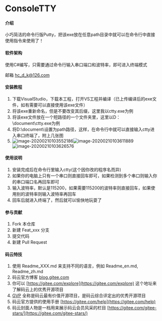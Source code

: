 # ConsoleTTY

#### 介绍
小巧简洁的命令行版Putty，把该exe放在任意path目录中就可以在命令行中直接使用指令来使用了！

#### 软件架构
使用C#编写，只需要通过命令行输入串口端口和波特率，即可进入终端模式

邮箱 hc_d_k@126.com


#### 安装教程

1.  下载VisualStudio，下载本工程，打开VS工程并编译（已上传编译后的exe文件，如有需要可以直接使用该exe文件）
2.  将该exe重新命名，但是不要改变其后缀，这里我以ctty.exe为例
3.  将该exe文件放在一个短路径的一个文件夹里，这里以D：\document\ctty.exe为例
4.  将D:\document\设置为path路径，这样，在命令行中就可以直接输入ctty进入串口终端了，附上几张图
5.  ![image-20200210103552186](D:\Project\VisualStudio\Ctty\README.assets\image-20200210103552186.png)![image-20200210103611889](D:\Project\VisualStudio\Ctty\README.assets\image-20200210103611889.png)![image-20200210103626576](D:\Project\VisualStudio\Ctty\README.assets\image-20200210103626576.png)

#### 使用说明

1.  安装完成后在命令行里输入ctty(这个因你改的程序名而异)
2.  如果你的电脑上只有一个串口则直接回车即可，如果检测到多个串口则输入你的串口端口名再回车即可
3.  输入波特率，默认是115200，如果需要115200的波特率则直接回车，如果使用别的波特率则输入波特率再回车
4.  回车后就进入终端了，然后就可以愉快地玩耍了

#### 参与贡献

1.  Fork 本仓库
2.  新建 Feat_xxx 分支
3.  提交代码
4.  新建 Pull Request


#### 码云特技

1.  使用 Readme\_XXX.md 来支持不同的语言，例如 Readme\_en.md, Readme\_zh.md
2.  码云官方博客 [blog.gitee.com](https://blog.gitee.com)
3.  你可以 [https://gitee.com/explore](https://gitee.com/explore) 这个地址来了解码云上的优秀开源项目
4.  [GVP](https://gitee.com/gvp) 全称是码云最有价值开源项目，是码云综合评定出的优秀开源项目
5.  码云官方提供的使用手册 [https://gitee.com/help](https://gitee.com/help)
6.  码云封面人物是一档用来展示码云会员风采的栏目 [https://gitee.com/gitee-stars/](https://gitee.com/gitee-stars/)
